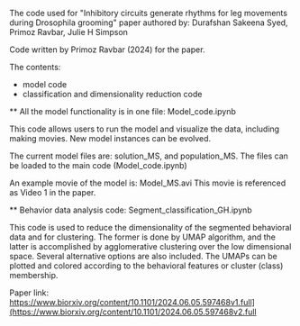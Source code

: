 The code used for "Inhibitory circuits generate rhythms for leg movements during Drosophila grooming" paper authored by: 
Durafshan Sakeena Syed, Primoz Ravbar, Julie H Simpson

Code written by Primoz Ravbar (2024) for the paper.

The contents:
- model code
- classification and dimensionality reduction code

** All the model functionality is in one file: Model_code.ipynb 

This code allows users to run the model and visualize the data, including making movies.
New model instances can be evolved.

The current model files are: solution_MS, and population_MS. The files can be loaded to the main code (Model_code.ipynb)

An example movie of the model is: Model_MS.avi  This movie is referenced as Video 1 in the paper.

** Behavior data analysis code: Segment_classification_GH.ipynb

This code is used to reduce the dimensionality of the segmented behavioral data and for clustering. 
The former is done by UMAP algorithm, and the latter is accomplished by agglomerative clustering over the low dimensional space.
Several alternative options are also included. 
The UMAPs can be plotted and colored according to the behavioral features or cluster (class) membership.  

Paper link: https://www.biorxiv.org/content/10.1101/2024.06.05.597468v1.full](https://www.biorxiv.org/content/10.1101/2024.06.05.597468v2.full
